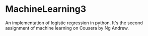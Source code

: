 # MachineLearning3
An implementation of logistic regression in python. It's the second assignment of machine learning on Cousera by Ng Andrew.
